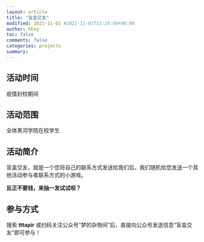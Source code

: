 ```yaml
---
layout: article
title: "盲盒交友"
modified: 2021-11-01 #2021-11-01T11:25:00+08:00
author: hhxy
toc: false
comments: false
categories: projects
summary: 
---
```


## 活动时间

疫情封校期间

## 活动范围

全体黑河学院在校学生

## 活动简介

盲盒交友，就是一个您将自己的联系方式发送给我们后，我们随机给您发送一个其他活动参与者联系方式的小游戏。

**反正不要钱，来抽一发试试呗？**

## 参与方式

搜索 **tttapir** 或扫码关注公众号“梦的杂物间”后，直接向公众号发送信息“盲盒交友”即可参与！
